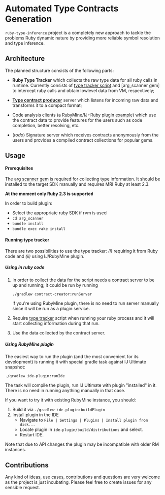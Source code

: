 Automated Type Contracts Generation 
===================================

`ruby-type-inference` project is a completely new approach to
tackle the problems Ruby dynamic nature by providing more reliable
symbol resolution and type inference.

## Architecture
 
The planned structure consists of the following parts:
* **Ruby Type Tracker** which collects the raw type data for all ruby calls in runtime.
  Currently consists of [type tracker script](ide-plugin/resources/type_tracker.rb) and
  [arg_scanner gem] to intercept ruby calls and obtain lowlevel data from VM,
  respectively;

* [**Type contract producer**](contract-creator) server which listens for incoming raw data and transforms it
  to a compact format;

* Code analysis clients (a RubyMine/IJ+Ruby plugin [example](ide-plugin)) which use the contract data
  to provide features for the users such as code completion, better resolving, etc.

* (_todo_) Signature server which receives contracts anonymously from the users and provides
  a compiled contract collections for popular gems.

## Usage

#### Prerequisites

The [arg scanner gem] is required for collecting type information. It should be installed to the
target SDK manually and requires MRI Ruby at least 2.3.

**At the moment only Ruby 2.3 is supported**
   
In order to build plugin:
* Select the appropriate ruby SDK if rvm is used
* `cd arg_scanner`
* `bundle install`
* `bundle exec rake install`

#### Running type tracker

There are two possibilities to use the type tracker:
_(i)_ requiring it from Ruby code and _(ii)_ using IJ/RubyMine plugin.

##### Using in ruby code

1. In order to collect the data for the script needs a contract server to be up and running;
   it could be run by running
  
   ```sh
   ./gradlew contract-creator:runServer
   ```
   
   If you're using RubyMine plugin, there is no need to run server manually since it will
   be run as a plugin service.

1. Require [type tracker](ide-plugin/resources/type_tracker.rb) script when running your ruby process and it will
   start collecting information during that run.

1. Use the data collected by the contract server.

##### Using RubyMine plugin

The easiest way to run the plugin (and the most convenient for its development) is
running it with special gradle task against IJ Ultimate snapshot:
 
```
./gradlew ide-plugin:runIde
```

The task will compile the plugin, run IJ Ultimate with plugin "installed" in it.
There is no need in running anything manually in that case.

If you want to try it with existing RubyMine instance,
you should:

1. Build it via `./gradlew ide-plugin:buildPlugin`
2. Install plugin in the IDE
    * Navigate to `File | Settings | Plugins | Install plugin from disk...`
    * Locate plugin in `ide-plugin/build/distributions` and select.
    * Restart IDE.

Note that due to API changes the plugin may be incompatible with older RM instances.

## Contributions

Any kind of ideas, use cases, contributions and questions are very welcome
as the project is just incubating.
Please feel free to create issues for any sensible request.

[arg scanner gem]: arg_scanner